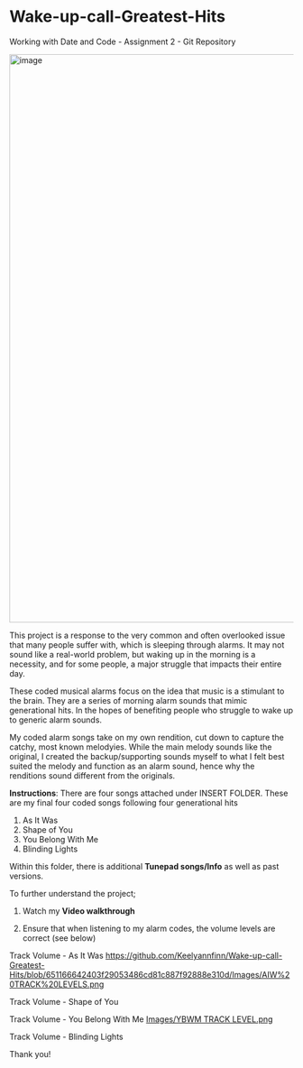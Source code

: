 # Wake-up-call-Greatest-Hits
Working with Date and Code - Assignment 2 - Git Repository

<img width="1796" height="1008" alt="image" src="https://github.com/user-attachments/assets/ea57ead6-3ad4-422f-856c-5cf0fe178b79" />

This project is a response to the very common and often overlooked issue that many people suffer with, which is sleeping through alarms. It may not sound like a real-world problem, but waking up in the morning is a necessity, and for some people, a major struggle that impacts their entire day. 

These coded musical alarms focus on the idea that music is a stimulant to the brain. They are a series of morning alarm sounds that mimic generational hits. In the hopes of benefiting people who struggle to wake up to generic alarm sounds. 

My coded alarm songs take on my own rendition, cut down to capture the catchy, most known melodyies. While the main melody sounds like the original, I created the backup/supporting sounds myself to what I felt best suited the melody and function as an alarm sound, hence why the renditions sound different from the originals. 

**Instructions**: 
There are four songs attached under INSERT FOLDER. These are my final four coded songs following four generational hits
1. As It Was
2. Shape of You
3. You Belong With Me
4. Blinding Lights

Within this folder, there is additional **Tunepad songs/Info** as well as past versions. 

To further understand the project; 

1. Watch my **Video walkthrough**

2. Ensure that when listening to my alarm codes, the volume levels are correct (see below)

Track Volume - As It Was 
https://github.com/Keelyannfinn/Wake-up-call-Greatest-Hits/blob/651166642403f29053486cd81c887f92888e310d/Images/AIW%20TRACK%20LEVELS.png

Track Volume - Shape of You

Track Volume - You Belong With Me 
[Images/YBWM TRACK LEVEL.png
](https://github.com/Keelyannfinn/Wake-up-call-Greatest-Hits/blob/5e1050e56baa0923063d71c7aa1fc5edc4b41110/Images/YBWM%20TRACK%20LEVEL.png)

Track Volume - Blinding Lights




Thank you!
